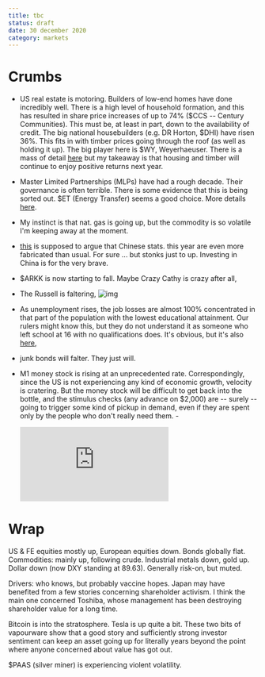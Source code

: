```yaml
---
title: tbc
status: draft
date: 30 december 2020
category: markets
---
```


# Crumbs

- US real estate is motoring. Builders of low-end homes have done incredibly well. There is a high level of household formation, and this has resulted in share price increases of up to 74% ($CCS -- Century Communities).  This must be, at least in part, down to the availability of credit. The big national housebuilders (e.g. DR Horton, $DHI) have risen 36%. This fits in with timber prices going through the roof (as well as holding it up). The big player here is $WY, Weyerhaeuser. There is a mass of detail [here](https://seekingalpha.com/article/4374843-timber-reits-literally-on-fire) but my takeaway is that housing and timber will continue to enjoy positive returns next year.
- Master Limited Partnerships (MLPs) have had a rough decade. Their governance is often terrible. There is some evidence that this is being sorted out. $ET (Energy Transfer) seems a good choice. More details [here](https://seekingalpha.com/article/4396627-energy-transfer-get-paid-9_8-yield-while-deleveraging-story-plays-out).
- My instinct is that nat. gas is going up, but the commodity is so volatile I'm keeping away at the moment.
- [this](https://www.chinabeigebook.com/) is supposed to argue that Chinese stats. this year are even more fabricated than usual. For sure ... but stonks just to up. Investing in China is for the very brave.
- $ARKK is now starting to fall. Maybe Crazy Cathy is crazy after all,
- The Russell is faltering,
![img](https://tme2.nyc3.digitaloceanspaces.com/images/fcae59d487d3704c6642ceaff31fa309)


- As unemployment rises, the job losses are almost 100% concentrated in that part of the population with the lowest educational attainment. Our rulers might know this, but they do not understand it as someone who left school at 16 with no qualifications does. It's obvious, but it's also [here](https://www.ft.com/content/de643f89-5be8-4344-81ac-78c7026e9bfe),
- junk bonds will falter. They just will.
- M1 money stock is rising at an unprecedented rate. Correspondingly, since the US is not experiencing any kind of economic growth, velocity is cratering. But the money stock will be difficult to get back into the bottle, and the stimulus checks (any advance on $2,000) are -- surely -- going to trigger some kind of pickup in demand, even if they are spent only by the people who don't really need them.
-<div class="embed-container"><iframe src="https://fred.stlouisfed.org/graph/graph-landing.php?g=zeKW&width=670&height=475" scrolling="no" frameborder="0" style="overflow:hidden;" allowTransparency="true" loading="lazy"></iframe></div><script src="https://fred.stlouisfed.org/graph/js/embed.js" type="text/javascript"></script>


# Wrap

US & FE equities mostly up, European equities down. 
Bonds globally flat.
Commodities: mainly up, following crude. Industrial metals down, gold up.
Dollar down (now DXY standing at 89.63).
Generally risk-on, but muted.

Drivers: who knows, but probably vaccine hopes.
Japan may have benefited  from a few stories concerning shareholder activism. I think the main one concerned Toshiba, whose management has been destroying shareholder value for a long time.

Bitcoin is into the stratosphere. Tesla is up quite a bit. 
These two bits of vapourware show that a good story and sufficiently strong investor sentiment can keep an asset going up for literally years beyond the point where anyone concerned about value has got out.

$PAAS (silver miner) is experiencing violent volatility.


